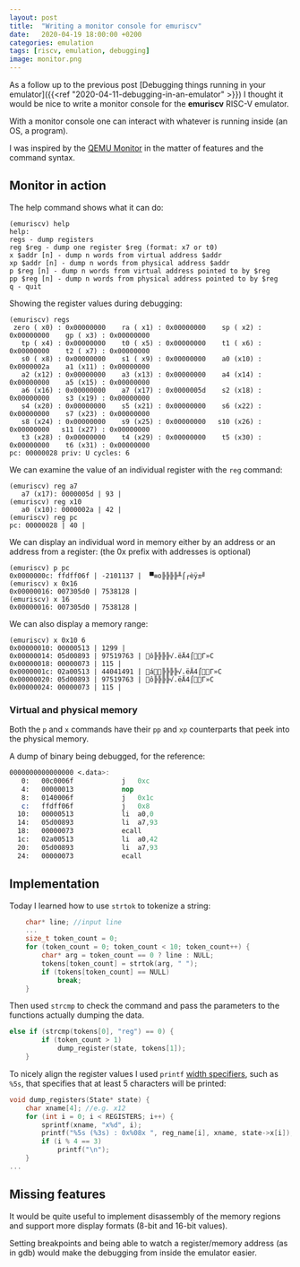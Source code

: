 ```yaml
---
layout: post
title:  "Writing a monitor console for emuriscv"
date:   2020-04-19 18:00:00 +0200
categories: emulation
tags: [riscv, emulation, debugging]
image: monitor.png
---
```


As a follow up to the previous post [Debugging things running in your emulator]({{<ref "2020-04-11-debugging-in-an-emulator" >}}) I thought it would be nice to write a monitor console for the **emuriscv** RISC-V emulator.

With a monitor console one can interact with whatever is running inside (an OS, a program).

I was inspired by the [QEMU Monitor](https://en.wikibooks.org/wiki/QEMU/Monitor) in the matter of features and the command syntax.

## Monitor in action
The help command shows what it can do:

```
(emuriscv) help
help:
regs - dump registers
reg $reg - dump one register $reg (format: x7 or t0)
x $addr [n] - dump n words from virtual address $addr
xp $addr [n] - dump n words from physical address $addr
p $reg [n] - dump n words from virtual address pointed to by $reg
pp $reg [n] - dump n words from physical address pointed to by $reg
q - quit
```

Showing the register values during debugging:

```
(emuriscv) regs
 zero ( x0) : 0x00000000    ra ( x1) : 0x00000000    sp ( x2) : 0x00000000    gp ( x3) : 0x00000000
   tp ( x4) : 0x00000000    t0 ( x5) : 0x00000000    t1 ( x6) : 0x00000000    t2 ( x7) : 0x00000000
   s0 ( x8) : 0x00000000    s1 ( x9) : 0x00000000    a0 (x10) : 0x0000002a    a1 (x11) : 0x00000000
   a2 (x12) : 0x00000000    a3 (x13) : 0x00000000    a4 (x14) : 0x00000000    a5 (x15) : 0x00000000
   a6 (x16) : 0x00000000    a7 (x17) : 0x0000005d    s2 (x18) : 0x00000000    s3 (x19) : 0x00000000
   s4 (x20) : 0x00000000    s5 (x21) : 0x00000000    s6 (x22) : 0x00000000    s7 (x23) : 0x00000000
   s8 (x24) : 0x00000000    s9 (x25) : 0x00000000   s10 (x26) : 0x00000000   s11 (x27) : 0x00000000
   t3 (x28) : 0x00000000    t4 (x29) : 0x00000000    t5 (x30) : 0x00000000    t6 (x31) : 0x00000000
pc: 00000028 priv: U cycles: 6
```

We can examine the value of an individual register with the `reg` command:
```
(emuriscv) reg a7
   a7 (x17): 0000005d | 93 |
(emuriscv) reg x10
   a0 (x10): 0000002a | 42 |
(emuriscv) reg pc
pc: 00000028 | 40 |
```

We can display an individual word in memory either by an address or an address from a register: (the 0x prefix with addresses is optional)

```
(emuriscv) p pc
0x0000000c: ffdff06f | -2101137 |  ▀≡o╠╠╠╠╨⌠┌èÿ±╝
(emuriscv) x 0x16
0x00000016: 007305d0 | 7538128 |
(emuriscv) x 16
0x00000016: 007305d0 | 7538128 |
```

We can also display a memory range:

```
(emuriscv) x 0x10 6
0x00000010: 00000513 | 1299 |
0x00000014: 05d00893 | 97519763 | ô╠╠╠╠√.ëÄ4⌠Γ»C
0x00000018: 00000073 | 115 |
0x0000001c: 02a00513 | 44041491 | á╠╠╠╠√.ëÄ4⌠Γ»C
0x00000020: 05d00893 | 97519763 | ô╠╠╠╠√.ëÄ4⌠Γ»C
0x00000024: 00000073 | 115 |
```

### Virtual and physical memory
Both the `p` and `x` commands have their `pp` and `xp` counterparts that peek into the physical memory.

A dump of binary being debugged, for the reference:

``` nasm
0000000000000000 <.data>:
   0:	00c0006f          	j	0xc
   4:	00000013          	nop
   8:	0140006f          	j	0x1c
   c:	ffdff06f          	j	0x8
  10:	00000513          	li	a0,0
  14:	05d00893          	li	a7,93
  18:	00000073          	ecall
  1c:	02a00513          	li	a0,42
  20:	05d00893          	li	a7,93
  24:	00000073          	ecall   
```

## Implementation

Today I learned how to use `strtok` to tokenize a string:

```c
    char* line; //input line
    ...
	size_t token_count = 0;
	for (token_count = 0; token_count < 10; token_count++) {
		char* arg = token_count == 0 ? line : NULL;
		tokens[token_count] = strtok(arg, " ");
		if (tokens[token_count] == NULL)
			break;
	}
```

Then used `strcmp` to check the command and pass the parameters to the functions actually dumping the data.

```c
else if (strcmp(tokens[0], "reg") == 0) {
		if (token_count > 1)
			dump_register(state, tokens[1]);
	}
```

To nicely align the register values I used `printf` [width specifiers](https://en.wikipedia.org/wiki/Printf_format_string#Width_field), such as `%5s`, that specifies that at least 5 characters will be printed:

```c
void dump_registers(State* state) {
	char xname[4]; //e.g. x12
	for (int i = 0; i < REGISTERS; i++) {
		sprintf(xname, "x%d", i);
		printf("%5s (%3s) : 0x%08x ", reg_name[i], xname, state->x[i]);
		if (i % 4 == 3)
			printf("\n");
	}
...
```


## Missing features

It would be quite useful to implement disassembly of the memory regions and support more display formats (8-bit and 16-bit values). 

Setting breakpoints and being able to watch a register/memory address (as in gdb) would make the debugging from inside the emulator easier. 
